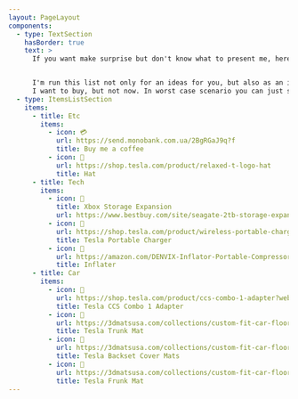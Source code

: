 ```yaml
---
layout: PageLayout
components:
  - type: TextSection
    hasBorder: true
    text: >
      If you want make surprise but don't know what to present me, here are some ideas to help you 😊


      I'm run this list not only for an ideas for you, but also as an ideas for me - for the things which
      I want to buy, but not now. In worst case scenario you can just send me some beer in non-liquid state 💳
  - type: ItemsListSection
    items:
      - title: Etc
        items:
          - icon: 💳
            url: https://send.monobank.com.ua/2BgRGaJ9q?f
            title: Buy me a coffee
          - icon: 🧢
            url: https://shop.tesla.com/product/relaxed-t-logo-hat
            title: Hat
      - title: Tech
        items:
          - icon: 💾
            title: Xbox Storage Expansion
            url: https://www.bestbuy.com/site/seagate-2tb-storage-expansion-card-for-xbox-series-xs-internal-nvme-ssd-black/6477864.p
          - icon: 🔋
            url: https://shop.tesla.com/product/wireless-portable-charger
            title: Tesla Portable Charger
          - icon: 💨
            url: https://amazon.com/DENVIX-Inflator-Portable-Compressor-Inflation/dp/B0CC1FLWXP
            title: Inflater
      - title: Car
        items:
          - icon: 🔌
            url: https://shop.tesla.com/product/ccs-combo-1-adapter?web=true
            title: Tesla CCS Combo 1 Adapter
          - icon: 🛞
            url: https://3dmatsusa.com/collections/custom-fit-car-floor-liners/products/kagu-cargo-liner?model=MjAyNEBURVNMQUBNT0RFTCBZ
            title: Tesla Trunk Mat
          - icon: 🛞
            url: https://3dmatsusa.com/collections/custom-fit-car-floor-liners/products/seatback-protector?model=MjAyNEBURVNMQUBNT0RFTCBZ
            title: Tesla Backset Cover Mats
          - icon: 🛞
            url: https://3dmatsusa.com/collections/custom-fit-car-floor-liners/products/kagu-frunk-cargo-liner?model=MjAyNEBURVNMQUBNT0RFTCBZ
            title: Tesla Frunk Mat
---
```


